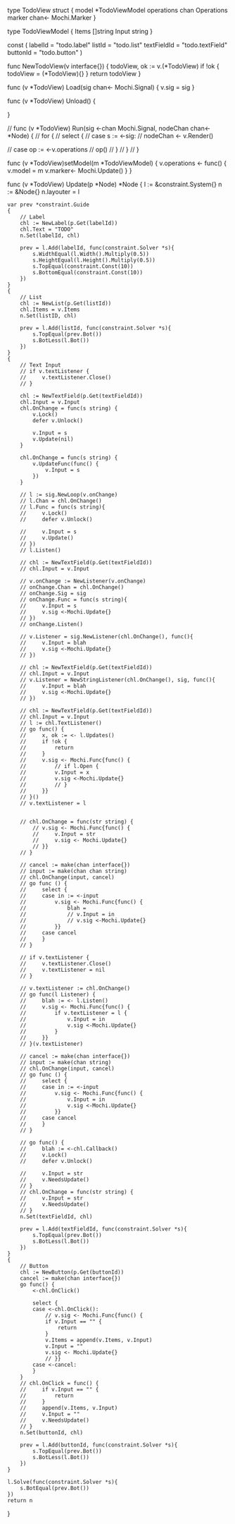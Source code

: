 type TodoView struct {
    model *TodoViewModel
    operations chan Operations
    marker chan<- Mochi.Marker
}

type TodoViewModel {
    Items []string
    Input string
}

const (
    labelId = "todo.label"
    listId = "todo.list"
    textFieldId = "todo.textField"
    buttonId = "todo.button"
)

func NewTodoView(v interface{}) {
    todoView, ok := v.(*TodoView)
    if !ok {
        todoView = (*TodoView){}
    }
    return todoView
}

func (v *TodoView) Load(sig chan<- Mochi.Signal) {
    v.sig = sig
}

func (v *TodoView) Unload() {
    
}

// func (v *TodoView) Run(sig <-chan Mochi.Signal, nodeChan chan<- *Node) {
//     for {
//         select {
//         case s := <-sig:
//             nodeChan <- v.Render()

//         case op := <-v.operations
//             op()
//         }
//     }
// }

func (v *TodoView)setModel(m *TodoViewModel) {
    v.operations <- func() {
        v.model = m
        v.marker<- Mochi.Update()
    }
}

func (v *TodoView) Update(p *Node) *Node {
    l := &constraint.System{}
    n := &Node{}
    n.layouter = l

    var prev *constraint.Guide
    {
        // Label
        chl := NewLabel(p.Get(labelId))
        chl.Text = "TODO"
        n.Set(labelId, chl)

        prev = l.Add(labelId, func(constraint.Solver *s){
            s.WidthEqual(l.Width().Multiply(0.5))
            s.HeightEqual(l.Height().Multiply(0.5))
            s.TopEqual(constraint.Const(10))
            s.BottomEqual(constraint.Const(10))
        })
    }
    {
        // List
        chl := NewList(p.Get(listId))
        chl.Items = v.Items
        n.Set(listID, chl)

        prev = l.Add(listId, func(constraint.Solver *s){
            s.TopEqual(prev.Bot())
            s.BotLess(l.Bot())
        })
    }
    {
        // Text Input
        // if v.textListener {
        //     v.textListener.Close()
        // }
        
        chl := NewTextField(p.Get(textFieldId))
        chl.Input = v.Input
        chl.OnChange = func(s string) {
            v.Lock()
            defer v.Unlock()
            
            v.Input = s
            v.Update(nil)
        }
        
        chl.OnChange = func(s string) {
            v.UpdateFunc(func() {
                v.Input = s
            })
        }
        
        // l := sig.NewLoop(v.onChange)
        // l.Chan = chl.OnChange()
        // l.Func = func(s string){
        //     v.Lock()
        //     defer v.Unlock()
            
        //     v.Input = s
        //     v.Update()
        // })
        // l.Listen()
        
        // chl := NewTextField(p.Get(textFieldId))
        // chl.Input = v.Input
        
        // v.onChange := NewListener(v.onChange)
        // onChange.Chan = chl.OnChange()
        // onChange.Sig = sig
        // onChange.Func = func(s string){
        //     v.Input = s
        //     v.sig <-Mochi.Update{}
        // })
        // onChange.Listen()
        
        // v.Listener = sig.NewListener(chl.OnChange(), func(){
        //     v.Input = blah
        //     v.sig <-Mochi.Update{}
        // })
        
        // chl := NewTextField(p.Get(textFieldId))
        // chl.Input = v.Input
        // v.Listener = NewStringListener(chl.OnChange(), sig, func(){
        //     v.Input = blah
        //     v.sig <-Mochi.Update{}
        // })
        
        // chl := NewTextField(p.Get(textFieldId))
        // chl.Input = v.Input
        // l := chl.TextListener()
        // go func() {
        //     x, ok := <- l.Updates()
        //     if !ok {
        //         return
        //     }
        //     v.sig <- Mochi.Func{func() {
        //         // if l.Open {
        //         v.Input = x
        //         v.sig <-Mochi.Update{}
        //         // }
        //     }}
        // }()
        // v.textListener = l
        
        
        // chl.OnChange = func(str string) {
            // v.sig <- Mochi.Func{func() {
            //     v.Input = str
            //     v.sig <- Mochi.Update{}
            // }}
        // }
        
        // cancel := make(chan interface{})
        // input := make(chan chan string)
        // chl.OnChange(input, cancel)
        // go func () {
        //     select {
        //     case in := <-input
        //         v.sig <- Mochi.Func{func() {
        //             blah = 
        //             // v.Input = in
        //             // v.sig <-Mochi.Update{}
        //         }}
        //     case cancel
        //     }
        // }
        
        // if v.textListener {
        //     v.textListener.Close()
        //     v.textListener = nil
        // }
        
        // v.textListener := chl.OnChange()
        // go func(l Listener) {
        //     blah := <- l.Listen()
        //     v.sig <- Mochi.Func{func() {
        //         if v.textListener = l {
        //             v.Input = in
        //             v.sig <-Mochi.Update{}
        //         }
        //     }}
        // }(v.textListener)
        
        // cancel := make(chan interface{})
        // input := make(chan string)
        // chl.OnChange(input, cancel)
        // go func () {
        //     select {
        //     case in := <-input
        //         v.sig <- Mochi.Func{func() {
        //             v.Input = in
        //             v.sig <-Mochi.Update{}
        //         }}
        //     case cancel
        //     }
        // }
        
        // go func() {
        //     blah := <-chl.Callback()
        //     v.Lock()
        //     defer v.Unlock()
            
        //     v.Input = str
        //     v.NeedsUpdate()
        // }
        // chl.OnChange = func(str string) {
        //     v.Input = str
        //     v.NeedsUpdate()
        // }
        n.Set(textFieldId, chl)

        prev = l.Add(textFieldId, func(constraint.Solver *s){
            s.TopEqual(prev.Bot())
            s.BotLess(l.Bot())
        })
    }
    {
        // Button
        chl := NewButton(p.Get(buttonId))
        cancel := make(chan interface{})
        go func() {
            <-chl.OnClick()
            
            select {
            case <-chl.OnClick():
                // v.sig <- Mochi.Func{func() {
                if v.Input == "" {
                    return
                }
                v.Items = append(v.Items, v.Input)
                v.Input = ""
                v.sig <- Mochi.Update{}
                // }}
            case <-cancel:
            }
        }
        // chl.OnClick = func() {
        //     if v.Input == "" {
        //         return
        //     }
        //     append(v.Items, v.Input)
        //     v.Input = ""
        //     v.NeedsUpdate()
        // }
        n.Set(buttonId, chl)

        prev = l.Add(buttonId, func(constraint.Solver *s){
            s.TopEqual(prev.Bot())
            s.BotLess(l.Bot())
        })
    }

    l.Solve(func(constraint.Solver *s){
        s.BotEqual(prev.Bot())
    })
    return n
}